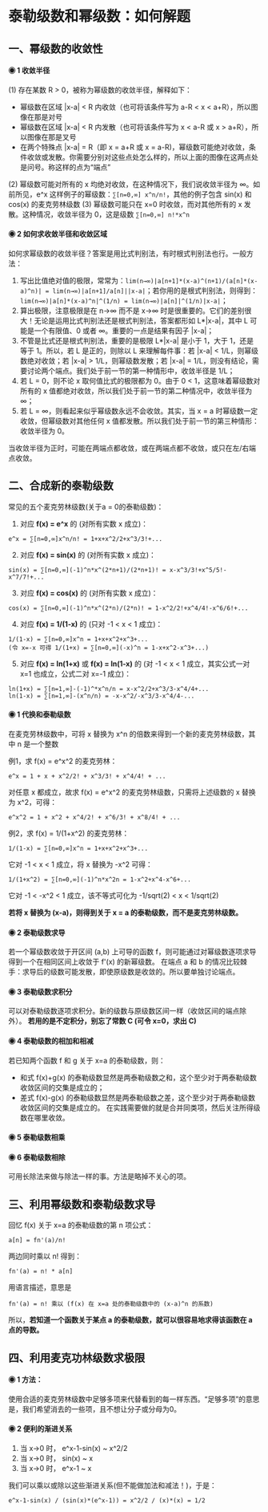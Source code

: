 # 泰勒级数和幂级数：如何解题

## 一、幂级数的收敛性

#### ◉ 1 收敛半径
(1) 存在某数 R > 0，被称为幂级数的收敛半径，解释如下：
* 幂级数在区域 |x-a| < R 内收敛（也可将该条件写为 a-R < x < a+R），所以图像在那是对号
* 幂级数在区域 |x-a| < R 内发散（也可将该条件写为 x < a-R 或 x > a+R），所以图像在那是叉号
* 在两个特殊点 |x-a| = R（即 x = a+R 或 x = a-R)，幂级数可能绝对收敛，条件收敛或发散。你需要分别对这些点处怎么样的，所以上面的图像在这两点处是问号。称这样的点为“端点”

(2) 幂级数可能对所有的 x 均绝对收敛，在这种情况下，我们说收敛半径为 ∞。如前所见，e^x 这样例子的幂级数：```∑[n=0,∞] x^n/n!```，其他的例子包含 sin(x) 和 cos(x) 的麦克劳林级数
(3) 幂级数可能只在 x=0 时收敛，而对其他所有的 x 发散。这种情况，收敛半径为 0，这是级数 ```∑[n=0,∞] n!*x^n```

#### ◉ 2 如何求收敛半径和收敛区域
如何求幂级数的收敛半径？答案是用比式判别法，有时根式判别法也行。一般方法：

1. 写出比值绝对值的极限，常常为：```lim(n→∞)|a[n+1]*(x-a)^(n+1)/(a[n]*(x-a)^n)| = lim(n→∞)|a[n+1]/a[n]||x-a|```；若你用的是根式判别法，则得到：```lim(n→∞)|a[n]*(x-a)^n|^(1/n) = lim(n→∞)|a[n]|^(1/n)|x-a|```；
2. 算出极限，注意极限是在 n→∞ 而不是 x→∞ 时是很重要的。它们的差别很大！无论是运用比式判别法还是根式判别法，答案都形如 L*|x-a|，其中 L 可能是一个有限值、0 或者 ∞。重要的一点是结果有因子 |x-a|；
3. 不管是比式还是根式判别法，重要的是极限 L*|x-a| 是小于 1，大于 1，还是等于 1。所以，若 L 是正的，则除以 L 来理解每件事：若 |x-a| < 1/L，则幂级数绝对收敛；若 |x-a| > 1/L，则幂级数发散；若 |x-a| = 1/L，则没有结论，需要讨论两个端点。我们处于前一节的第一种情形中，收敛半径是 1/L；
4. 若 L = 0，则不论 x 取何值比式的极限都为 0。由于 0 < 1，这意味着幂级数对所有的 x 值都绝对收敛，所以我们处于前一节的第二种情况中，收敛半径为 ∞；
5. 若 L = ∞，则看起来似乎幂级数永远不会收敛。其实，当 x = a 时幂级数一定收敛，但幂级数对其他任何 x 值都发散。所以我们处于前一节的第三种情形：收敛半径为 0。

当收敛半径为正时，可能在两端点都收敛，或在两端点都不收敛，或只在左/右端点收敛。

## 二、合成新的泰勒级数
常见的五个麦克劳林级数(关于a = 0的泰勒级数)：

1. 对应 **f(x) = e^x** 的 (对所有实数 x 成立)：
```
e^x = ∑[n=0,∞]x^n/n! = 1+x+x^2/2+x^3/3!+...
```
2. 对应 **f(x) = sin(x)** 的 (对所有实数 x 成立)：
```
sin(x) = ∑[n=0,∞](-1)^n*x^(2*n+1)/(2*n+1)! = x-x^3/3!+x^5/5!-x^7/7!+...
```
3. 对应 **f(x) = cos(x)** 的 (对所有实数 x 成立)：
```
cos(x) = ∑[n=0,∞](-1)^n*x^(2*n)/(2*n)! = 1-x^2/2!+x^4/4!-x^6/6!+...
```
4. 对应 **f(x) = 1/(1-x)** 的 (只对 -1 < x < 1 成立)：
```
1/(1-x) = ∑[n=0,∞]x^n = 1+x+x^2+x^3+...
(令 x=-x 可得 1/(1+x) = ∑[n=0,∞](-x)^n = 1-x+x^2-x^3+...)
```
5. 对应 **f(x) = ln(1+x)** 或 **f(x) = ln(1-x)** 的 (对 -1 < x < 1 成立，其实公式一对 x=1 也成立，公式二对 x=-1 成立)：
```
ln(1+x) = ∑[n=1,∞]-(-1)^*x^n/n = x-x^2/2+x^3/3-x^4/4+...
ln(1-x) = ∑[n=1,∞]-(x^n/n) = -x-x^2/-x^3/3-x^4/4-...
```

#### ◉ 1 代换和泰勒级数
在麦克劳林级数中，可将 x 替换为 x^n 的倍数来得到一个新的麦克劳林级数，其中 n 是一个整数

例1，求 f(x) = e^x^2 的麦克劳林：
```
e^x = 1 + x + x^2/2! + x^3/3! + x^4/4! + ...
```
对任意 x 都成立，故求 f(x) = e^x^2 的麦克劳林级数，只需将上述级数的 x 替换为 x^2，可得：
```
e^x^2 = 1 + x^2 + x^4/2! + x^6/3! + x^8/4! + ...
```

例2，求 f(x) = 1/(1+x^2) 的麦克劳林：
```
1/(1-x) = ∑[n=0,∞]x^n = 1+x+x^2+x^3+...
```
它对 -1 < x < 1 成立，将 x 替换为 -x^2 可得：
```
1/(1+x^2) = ∑[n=0,∞](-1)^n*x^2n = 1-x^2+x^4-x^6+...
```
它对 -1 < -x^2 < 1 成立，该不等式可化为 -1/sqrt(2) < x < 1/sqrt(2)

**若将 x 替换为 (x-a)，则得到关于 x = a 的泰勒级数，而不是麦克劳林级数。**

#### ◉ 2 泰勒级数求导
若一个幂级数收敛于开区间 (a,b) 上可导的函数 f，则可能通过对幂级数逐项求导得到一个在相同区间上收敛于 f'(x) 的新幂级数。
在端点 a 和 b 的情况比较棘手：求导后的级数可能发散，即使原级数是收敛的。所以要单独讨论端点。

#### ◉ 3 泰勒级数求积分
可以对泰勒级数逐项求积分。新的级数与原级数区间一样（收敛区间的端点除外）。
**若用的是不定积分，别忘了常数 C (可令 x=0，求出 C)**

#### ◉ 4 泰勒级数的相加和相减
若已知两个函数 f 和 g 关于 x=a 的泰勒级数，则：
* 和式 f(x)+g(x) 的泰勒级数显然是两泰勒级数之和，这个至少对于两泰勒级数收敛区间的交集是成立的；
* 差式 f(x)-g(x) 的泰勒级数显然是两泰勒级数之差，这个至少对于两泰勒级数收敛区间的交集是成立的。
在实践需要做的就是合并同类项，然后关注所得级数在哪里收敛。

#### ◉ 5 泰勒级数相乘
#### ◉ 6 泰勒级数相除
可用长除法来做与除法一样的事。方法是略掉不关心的项。

## 三、利用幂级数和泰勒级数求导
回忆 f(x) 关于 x=a 的泰勒级数的第 n 项公式：
```
a[n] = fn'(a)/n!
```
两边同时乘以 n! 得到：
```
fn'(a) = n! * a[n]
```
用语言描述，意思是
```
fn'(a) = n! 乘以 (f(x) 在 x=a 处的泰勒级数中的 (x-a)^n 的系数)
```
所以，**若知道一个函数关于某点 a 的泰勒级数，就可以很容易地求得该函数在 a 点的导数。**

## 四、利用麦克功林级数求极限
#### ◉ 1 方法：
使用合适的麦克劳林级数中足够多项来代替看到的每一样东西。“足够多项”的意思是，我们希望消去的一些项，且不想让分子或分母为0。

#### ◉ 2 便利的渐进关系
1. 当 x→0 时， e^x-1-sin(x) ~ x^2/2
2. 当 x→0 时， sin(x) ~ x
3. 当 x→0 时， e^x-1 ~ x

我们可以乘以或除以这些渐进关系(但不能做加法和减法！)，于是：
```
e^x-1-sin(x) / (sin(x)*(e^x-1)) = x^2/2 / (x)*(x) = 1/2
```
